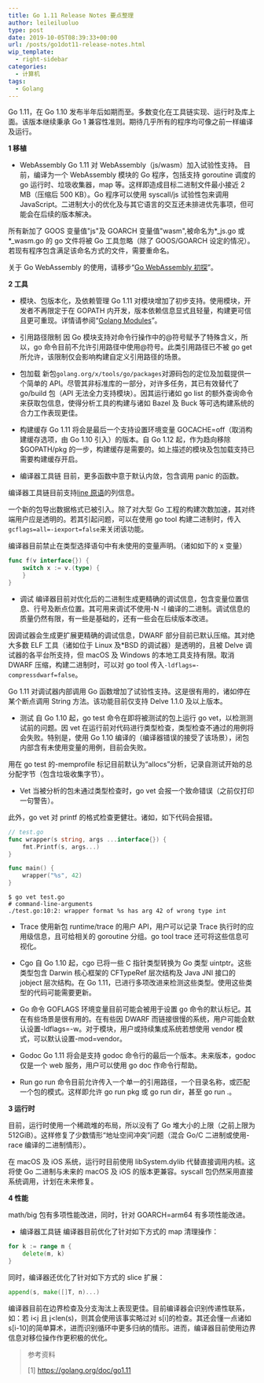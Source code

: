 ```yaml
---
title: Go 1.11 Release Notes 要点整理
author: leileiluoluo
type: post
date: 2019-10-05T08:39:33+00:00
url: /posts/go1dot11-release-notes.html
wip_template:
  - right-sidebar
categories:
  - 计算机
tags:
  - Golang
---
```


Go 1.11，在 Go 1.10 发布半年后如期而至。多数变化在工具链实现、运行时及库上面。该版本继续秉承 Go 1 兼容性准则。期待几乎所有的程序均可像之前一样编译及运行。

**1 移植**

- WebAssembly
  Go 1.11 对 WebAssembly（js/wasm）加入试验性支持。
  目前，编译为一个 WebAssembly 模块的 Go 程序，包括支持 goroutine 调度的 go 运行时、垃圾收集器，map 等。这样即造成目标二进制文件最小接近 2 MB（压缩后 500 KB）。Go 程序可以使用 syscall/js 试验性包来调用 JavaScript。二进制大小的优化及与其它语言的交互还未排进优先事项，但可能会在后续的版本解决。

所有新加了 GOOS 变量值"js"及 GOARCH 变量值"wasm",被命名为*\_js.go 或*\_wasm.go 的 go 文件将被 Go 工具忽略（除了 GOOS/GOARCH 设定的情况）。若现有程序包含满足该命名方式的文件，需要重命名。

关于 Go WebAssembly 的使用，请移步“[Go WebAssembly 初探](/posts/golang-webassembly.html)”。

**2 工具**

- 模块、包版本化，及依赖管理
  Go 1.11 对模块增加了初步支持。使用模块，开发者不再限定于在 GOPATH 内开发，版本依赖信息显式且轻量，构建更可信且更可重现。详情请参阅“[Golang Modules](/posts/golang-modules.html)”。

- 引用路径限制
  因 Go 模块支持对命令行操作中的@符号赋予了特殊含义，所以，go 命令目前不允许引用路径中使用@符号。此类引用路径已不被 go get 所允许，该限制仅会影响构建自定义引用路径的场景。

- 包加载
  新包`golang.org/x/tools/go/packages`对源码包的定位及加载提供一个简单的 API。尽管其非标准库的一部分，对许多任务，其已有效替代了 go/build 包（API 无法全力支持模块）。因其运行诸如 go list 的额外查询命令来获取包信息，使得分析工具的构建与诸如 Bazel 及 Buck 等可选构建系统的合力工作表现更佳。

- 构建缓存
  Go 1.11 将会是最后一个支持设置环境变量 GOCACHE=off（取消构建缓存选项，由 Go 1.10 引入）的版本。自 Go 1.12 起，作为趋向移除\$GOPATH/pkg 的一步，构建缓存是需要的。如上描述的模块及包加载支持已需要构建缓存开启。

- 编译器工具链
  目前，更多函数中意于默认内敛，包含调用 panic 的函数。

编译器工具链目前支持[line 原语](https://golang.org/cmd/compile/#hdr-Compiler_Directives)的列信息。

一个新的包导出数据格式已被引入。除了对大型 Go 工程的构建次数加速，其对终端用户应是透明的。若其引起问题，可以在使用 go tool 构建二进制时，传入`gcflags=all=-iexport=false`来关闭该功能。

编译器目前禁止在类型选择语句中有未使用的变量声明。（诸如如下的 x 变量）

```go
func f(v interface{}) {
    switch x := v.(type) {
    }
}
```

- 调试
  编译器目前对优化后的二进制生成更精确的调试信息，包含变量位置信息、行号及断点位置。其可用来调试不使用-N -l 编译的二进制。调试信息的质量仍然有限，有一些是基础的，还有一些会在后续版本改进。

因调试器会生成更扩展更精确的调试信息，DWARF 部分目前已默认压缩。其对绝大多数 ELF 工具（诸如位于 Linux 及\*BSD 的调试器）是透明的，且被 Delve 调试器的各平台所支持，但 macOS 及 Windows 的本地工具支持有限。取消 DWARF 压缩，构建二进制时，可以对 go tool 传入`-ldflags=-compressdwarf=false`。

Go 1.11 对调试器内部调用 Go 函数增加了试验性支持。这是很有用的，诸如停在某个断点调用 String 方法。该功能目前仅支持 Delve 1.1.0 及以上版本。

- 测试
  自 Go 1.10 起，go test 命令在即将被测试的包上运行 go vet，以检测测试前的问题。因 vet 在运行前对代码进行类型检查，类型检查不通过的用例将会失败。特别是，使用 Go 1.10 编译的（编译器错误的接受了该场景），闭包内部含有未使用变量的用例，目前会失败。

用在 go test 的-memprofile 标记目前默认为“allocs”分析，记录自测试开始的总分配字节（包含垃圾收集字节）。

- Vet
  当被分析的包未通过类型检查时，go vet 会报一个致命错误（之前仅打印一句警告）。

此外，go vet 对 printf 的格式检查更健壮。诸如，如下代码会报错。

```go
// test.go
func wrapper(s string, args ...interface{}) {
    fmt.Printf(s, args...)
}

func main() {
    wrapper("%s", 42)
}
```

```shell
$ go vet test.go
# command-line-arguments
./test.go:10:2: wrapper format %s has arg 42 of wrong type int
```

- Trace
  使用新包 runtime/trace 的用户 API，用户可以记录 Trace 执行时的应用级信息，且可给相关的 goroutine 分组。go tool trace 还可将这些信息可视化。

- Cgo
  自 Go 1.10 起，cgo 已将一些 C 指针类型转换为 Go 类型 uintptr。这些类型包含 Darwin 核心框架的 CFTypeRef 层次结构及 Java JNI 接口的 jobject 层次结构。在 Go 1.11，已进行多项改进来检测这些类型。使用这些类型的代码可能需要更新。

- Go 命令
  GOFLAGS 环境变量目前可能会被用于设置 go 命令的默认标记。其在有些场景是很有用的。在有些因 DWARF 而链接很慢的系统，用户可能会默认设置-ldflags=-w。对于模块，用户或持续集成系统若想使用 vendor 模式，可以默认设置-mod=vendor。

- Godoc
  Go 1.11 将会是支持 godoc 命令行的最后一个版本。未来版本，godoc 仅是一个 web 服务，用户可以使用 go doc 作命令行帮助。

- Run
  go run 命令目前允许传入一个单一的引用路径，一个目录名称，或匹配一个包的模式。这样即允许 go run pkg 或 go run dir，甚至 go run .。

**3 运行时**

目前，运行时使用一个稀疏堆的布局，所以没有了 Go 堆大小的上限（之前上限为 512GiB）。这样修复了少数情形“地址空间冲突”问题（混合 Go/C 二进制或使用-race 编译的二进制情形）。

在 macOS 及 iOS 系统，运行时目前使用 libSystem.dylib 代替直接调用内核。这将使 Go 二进制与未来的 macOS 及 iOS 的版本更兼容。syscall 包仍然采用直接系统调用，计划在未来修复。

**4 性能**

math/big 包有多项性能改进，同时，针对 GOARCH=arm64 有多项性能改进。

- 编译器工具链
  编译器目前优化了针对如下方式的 map 清理操作：

```go
for k := range m {
    delete(m, k)
}
```

同时，编译器还优化了针对如下方式的 slice 扩展：

```go
append(s, make([]T, n)...)
```

编译器目前在边界检查及分支淘汰上表现更佳。目前编译器会识别传递性联系，如：若 i<j 且 j<len(s)，则其会使用该事实略过对 s[i]的检查。其还会懂一点诸如 s[i-10]的简单算术，进而识别循环中更多归纳的情形。进而，编译器目前使用边界信息对移位操作作更积极的优化。

> 参考资料
>
> [1]&nbsp;<a href="https://golang.org/doc/go1.11" target="blank">https://golang.org/doc/go1.11</a>
